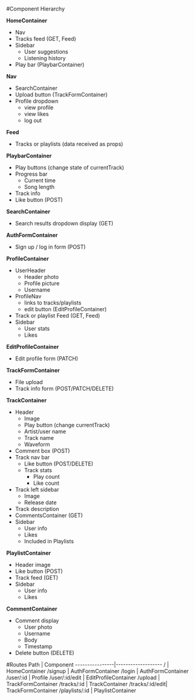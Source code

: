 #Component Hierarchy

**HomeContainer**
* Nav
* Tracks feed (GET, Feed)
* Sidebar
  * User suggestions
  * Listening history
* Play bar (PlaybarContainer)

**Nav**
* SearchContainer
* Upload button (TrackFormContainer)
* Profile dropdown
  * view profile
  * view likes
  * log out

**Feed**
* Tracks or playlists (data received as props)

**PlaybarContainer**
* Play buttons (change state of currentTrack)
* Progress bar
  * Current time
  * Song length
* Track info
* Like button (POST)

**SearchContainer**
* Search results dropdown display (GET)

**AuthFormContainer**
* Sign up / log in form (POST)

**ProfileContainer**
* UserHeader
  * Header photo
  * Profile picture
  * Username
* ProfileNav
  * links to tracks/playlists
  * edit button (EditProfileContainer)
* Track or playlist Feed (GET, Feed)
* Sidebar
  * User stats
  * Likes

**EditProfileContainer**
* Edit profile form (PATCH)

**TrackFormContainer**
* File upload
* Track info form (POST/PATCH/DELETE)

**TrackContainer**
* Header
  * Image
  * Play button (change currentTrack)
  * Artist/user name
  * Track name
  * Waveform
* Comment box (POST)
* Track nav bar
  * Like button (POST/DELETE)
  * Track stats
    * Play count
    * Like count
* Track left sidebar
  * Image
  * Release date
* Track description
* CommentsContainer (GET)
* Sidebar
  * User info
  * Likes
  * Included in Playlists

**PlaylistContainer**
* Header image
* Like button (POST)
* Track feed (GET)
* Sidebar
  * User info
  * Likes

**CommentContainer**
* Comment display
  * User photo
  * Username
  * Body
  * Timestamp
* Delete button (DELETE)


#Routes
Path            | Component
----------------|-------------------
/               | HomeContainer
/signup         | AuthFormContainer
/login          | AuthFormContainer
/user/:id       | Profile
/user/:id/edit  | EditProfileContainer
/upload         | TrackFormContainer
/tracks/:id     | TrackContainer
/tracks/:id/edit| TrackFormContainer
/playlists/:id  | PlaylistContainer
